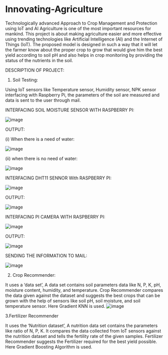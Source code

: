 # Innovating-Agriculture
Technologically advanced Approach to Crop Management and Protection using IoT and AI
Agriculture is one of the most important resources for mankind. This project is about making agriculture easier and more effective using trending technologies like Artificial Intelligence (AI) and the Internet of Things (IoT). 
The proposed model is designed in such a way that it will let the farmer know about the proper crop to grow that would give him the best yield according to soil pH and also helps in crop monitoring by providing the status of the nutrients in the soil.

DESCRIPTION OF PROJECT:

1. Soil Testing:

 Using IoT sensors like Temperature sensor, Humidity sensor, NPK sensor interfacing with Raspberry   Pi, the parameters of the soil are measured and data is sent to the user through mail.
  
  INTERFACING SOIL MOISTURE SENSOR WITH RASPBERRY PI:
  
  ![image](https://user-images.githubusercontent.com/125969582/220337959-6374a650-67f6-464b-9fdb-fd0bd4a4bda9.png)
  
  OUTPUT:
  
  (i) When there is a need of water:
  
  ![image](https://user-images.githubusercontent.com/125969582/220339216-49847f2f-1c6e-43c6-8fab-2dd99740b599.png)
  
  (ii) when there is no need of water:
  
  ![image](https://user-images.githubusercontent.com/125969582/220339463-5b237545-9f84-4d04-9cef-5a9a7da8e9b5.png)

  INTERFACING DHT11 SENNOR With RASPBERRY PI:
  
  ![image](https://user-images.githubusercontent.com/125969582/220338555-a0b38254-081e-4ff2-8c11-d5429cb06b34.png)
  
  OUTPUT:
  
  ![image](https://user-images.githubusercontent.com/125969582/220339571-5eb127bf-c9f8-4ecc-b517-bfdc38e5a0f0.png)
  
  INTERFACING PI CAMERA WITH RASPBERRY PI:
  
  ![image](https://user-images.githubusercontent.com/125969582/220338767-a7ae6157-839f-4045-97be-f6ac5876c86e.png)
  
  OUTPUT:
  
  ![image](https://user-images.githubusercontent.com/125969582/220339675-1669bcbb-5db8-4f4a-8d31-60f4ca01c8d6.png)
  
  SENDING THE INFORMATION TO MAIL:
  
  ![image](https://user-images.githubusercontent.com/125969582/220338969-4dab3410-c63b-4f1d-9df3-46661240156f.png)

2. Crop Recommender:

  It uses a ‘data set’, A data set contains soil parameters data like N, P, K, pH, moisture content,   humidity, and temperature. Crop Recommender compares the data given against the dataset and suggests   the best crops that can be grown with the help of sensors like soil pH, soil moisture, and soil temperature sensor. Here Gradient KNN is used.
  ![image](https://github.com/GurujuAkhila/Innovating-Agriculture/assets/125969582/fd1c7faf-e936-4852-9179-1228b248a0ba)

  
3.Fertilizer Recommender

  It uses the ‘Nutrition dataset’, A nutrition data set contains the parameters like ratio of N, P,   K. It compares the data collected from IoT sensors against the nutrition dataset and tells the     fertility rate of the given samples. Fertilizer Recommender suggests the Fertilizer required for   the best yield possible. Here Gradient Boosting Algorithm is used.
  
  
